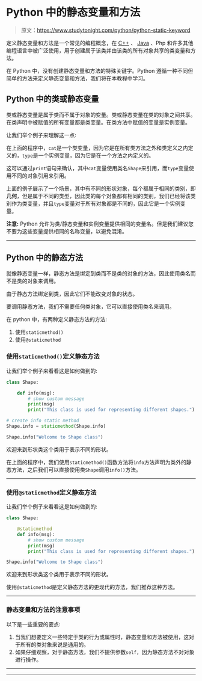 # Python 中的静态变量和方法

> 原文：<https://www.studytonight.com/python/python-static-keyword>

定义静态变量和方法是一个常见的编程概念，在 [C++](/cpp/introduction-to-cpp.php) 、 [Java](/java/overview-of-java.php) 、Php 和许多其他编程语言中被广泛使用，用于创建属于该类并由该类的所有对象共享的类变量和方法。

在 Python 中，没有创建静态变量和方法的特殊关键字。Python 遵循一种不同但简单的方法来定义静态变量和方法，我们将在本教程中学习。

## Python 中的类或静态变量

类或静态变量是属于类而不属于对象的变量。类或静态变量在类的对象之间共享。在类声明中被赋值的所有变量都是类变量。在类方法中赋值的变量是实例变量。

让我们举个例子来理解这一点:

在上面的程序中，`cat`是一个类变量，因为它是在所有类方法之外和类定义之内定义的，`type`是一个实例变量，因为它是在一个方法之内定义的。

这可以通过`print`语句来确认，其中`cat`变量使用类名`Shape`来引用，而`type`变量使用不同的对象引用来引用。

上面的例子展示了一个场景，其中有不同的形状对象，每个都属于相同的类别，即**几何**，但是属于不同的类型，因此类的每个对象都有相同的类别，我们已经将该类别作为类变量，并且`type`变量对于所有对象都是不同的，因此它是一个实例变量。

**注意:** Python 允许为类/静态变量和实例变量提供相同的变量名。但是我们建议您不要为这些变量提供相同的名称变量，以避免混淆。

* * *

## Python 中的静态方法

就像静态变量一样，静态方法是绑定到类而不是类的对象的方法，因此使用类名而不是类的对象来调用。

由于静态方法绑定到类，因此它们不能改变对象的状态。

要调用静态方法，我们不需要任何类对象，它可以直接使用类名来调用。

在 python 中，有两种定义静态方法的方法:

1.  使用`staticmethod()`
2.  使用`@staticmethod`

### 使用`staticmethod()`定义静态方法

让我们举个例子来看看这是如何做到的:

```py
class Shape:

    def info(msg):
        # show custom message
        print(msg)
        print("This class is used for representing different shapes.")

# create info static method
Shape.info = staticmethod(Shape.info)

Shape.info("Welcome to Shape class") 
```

欢迎来到形状类这个类用于表示不同的形状。

在上面的程序中，我们使用`staticmethod()`函数方法将`info`方法声明为类外的静态方法，之后我们可以直接使用类`Shape`调用`info()`方法。

* * *

### 使用`@staticmethod`定义静态方法

让我们举个例子来看看这是如何做到的:

```py
class Shape:

    @staticmethod
    def info(msg):
        # show custom message
        print(msg)
        print("This class is used for representing different shapes.")

Shape.info("Welcome to Shape class") 
```

欢迎来到形状类这个类用于表示不同的形状。

使用`@staticmethod`是定义静态方法的更现代的方法，我们推荐这种方法。

* * *

### 静态变量和方法的注意事项

以下是一些重要的要点:

1.  当我们想要定义一些特定于类的行为或属性时，静态变量和方法被使用，这对于所有的类对象来说是通用的。
2.  如果仔细观察，对于静态方法，我们不提供参数`self`，因为静态方法不对对象进行操作。

* * *

* * *